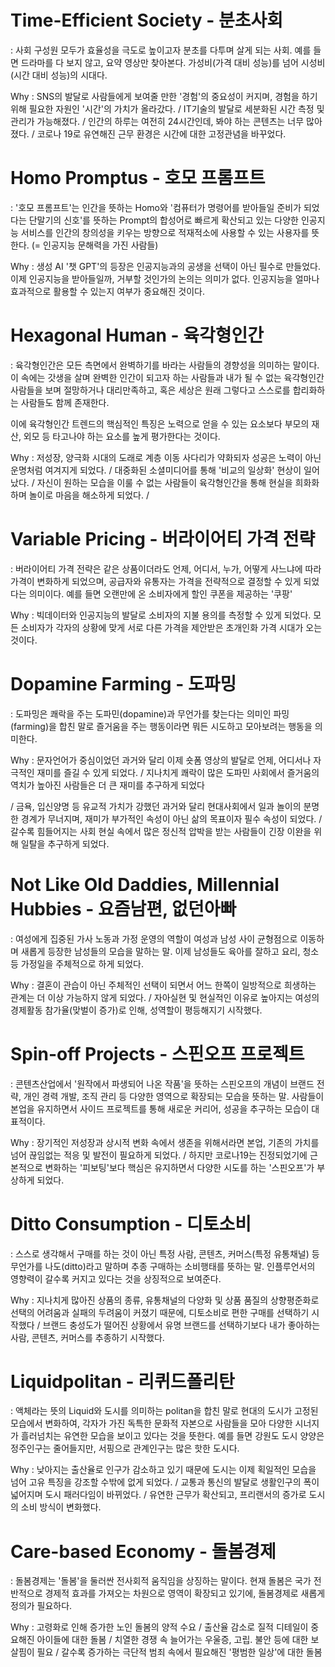 # Time-Efficient Society - 분초사회
: 사회 구성원 모두가 효율성을 극도로 높이고자 분초를 다투며 살게 되는 사회. 예를 들면 드라마를 다 보지 않고, 요약 영상만 찾아본다. 가성비(가격 대비 성능)를 넘어 시성비(시간 대비 성능)의 시대다. 



Why : SNS의 발달로 사람들에게 보여줄 만한 '경험'의 중요성이 커지며, 경험을 하기 위해 필요한 자원인 '시간'의 가치가 올라갔다. / IT기술의 발달로 세분화된 시간 측정 및 관리가 가능해졌다. / 인간의 하루는 여전히 24시간인데, 봐야 하는 콘텐츠는 너무 많아졌다. / 코로나 19로 유연해진 근무 환경은 시간에 대한 고정관념을 바꾸었다.





# Homo Promptus - 호모 프롬프트
: '호모 프롬프트'는 인간을 뜻하는 Homo와 '컴퓨터가 명령어를 받아들일 준비가 되었다는 단말기의 신호'를 뜻하는 Prompt의 합성어로 빠르게 확산되고 있는 다양한 인공지능 서비스를 인간의 창의성을 키우는 방향으로 적재적소에 사용할 수 있는 사용자를 뜻한다. (= 인공지능 문해력을 가진 사람들)



Why : 생성 AI '챗 GPT'의 등장은 인공지능과의 공생을 선택이 아닌 필수로 만들었다. 이제 인공지능을 받아들일까, 거부할 것인가의 논의는 의미가 없다. 인공지능을 얼마나 효과적으로 활용할 수 있는지 여부가 중요해진 것이다.  





# Hexagonal Human - 육각형인간
: 육각형인간은 모든 측면에서 완벽하기를 바라는 사람들의 경향성을 의미하는 말이다. 이 속에는 갓생을 살며 완벽한 인간이 되고자 하는 사람들과 내가 될 수 없는 육각형인간 사람들을 보며 절망하거나 대리만족하고, 혹은 세상은 원래 그렇다고 스스로를 합리화하는 사람들도 함께 존재한다. 



이에 육각형인간 트렌드의 핵심적인 특징은 노력으로 얻을 수 있는 요소보다 부모의 재산, 외모 등 타고나야 하는 요소를 높게 평가한다는 것이다.



Why : 저성장, 양극화 시대의 도래로 계층 이동 사다리가 약화되자 성공은 노력이 아닌 운명처럼 여겨지게 되었다. / 대중화된 소셜미디어를 통해 '비교의 일상화' 현상이 일어났다. / 자신이 원하는 모습을 이룰 수 없는 사람들이 육각형인간을 통해 현실을 희화화하며 놀이로 마음을 해소하게 되었다. /





# Variable Pricing - 버라이어티 가격 전략
: 버라이어티 가격 전략은 같은 상품이더라도 언제, 어디서, 누가, 어떻게 사느냐에 따라 가격이 변화하게 되었으며, 공급자와 유통자는 가격을 전략적으로 결정할 수 있게 되었다는 의미이다. 예를 들면 오랜만에 온 소비자에게 할인 쿠폰을 제공하는 '쿠팡'



Why : 빅데이터와 인공지능의 발달로 소비자의 지불 용의를 측정할 수 있게 되었다. 모든 소비자가 각자의 상황에 맞게 서로 다른 가격을 제안받은 초개인화 가격 시대가 오는 것이다. 




# Dopamine Farming - 도파밍
: 도파밍은 쾌락을 주는 도파민(dopamine)과 무언가를 찾는다는 의미인 파밍(farming)을 합친 말로 즐거움을 주는 행동이라면 뭐든 시도하고 모아보려는 행동을 의미한다. 



Why : 문자언어가 중심이었던 과거와 달리 이제 숏폼 영상의 발달로 언제, 어디서나 자극적인 재미를 즐길 수 있게 되었다. / 지나치게 쾌락이 많은 도파민 사회에서 즐거움의 역치가 높아진 사람들은 더 큰 재미를 추구하게 되었다 



/ 금욕, 입신양명 등 유교적 가치가 강했던 과거와 달리 현대사회에서 일과 놀이의 분명한 경계가 무너지며, 재미가 부가적인 속성이 아닌 삶의 목표이자 필수 속성이 되었다. / 갈수록 힘들어지는 사회 현실 속에서 많은 정신적 압박을 받는 사람들이 긴장 이완을 위해 일탈을 추구하게 되었다. 





# Not Like Old Daddies, Millennial Hubbies - 요즘남편, 없던아빠
: 여성에게 집중된 가사 노동과 가정 운영의 역할이 여성과 남성 사이 균형점으로 이동하며 새롭게 등장한 남성들의 모습을 말하는 말. 이제 남성들도 육아를 잘하고 요리, 청소 등 가정일을 주체적으로 하게 되었다. 



Why : 결혼이 관습이 아닌 주체적인 선택이 되면서 어느 한쪽이 일방적으로 희생하는 관계는 더 이상 가능하지 않게 되었다. / 자아실현 및 현실적인 이유로 높아지는 여성의 경제활동 참가율(맞벌이 증가)로 인해, 성역할이 평등해지기 시작했다.  





# Spin-off Projects - 스핀오프 프로젝트
: 콘텐츠산업에서 '원작에서 파생되어 나온 작품'을 뜻하는 스핀오프의 개념이 브랜드 전략, 개인 경력 개발, 조직 관리 등 다양한 영역으로 확장되는 모습을 뜻하는 말. 사람들이 본업을 유지하면서 사이드 프로젝트를 통해 새로운 커리어, 성공을 추구하는 모습이 대표적이다.



Why : 장기적인 저성장과 상시적 변화 속에서 생존을 위해서라면 본업, 기존의 가치를 넘어 끊임없는 적응 및 발전이 필요하게 되었다. / 하지만 코로나19는 진정되었기에 근본적으로 변화하는 '피보팅'보다 핵심은 유지하면서 다양한 시도를 하는 '스핀오프'가 부상하게 되었다. 





# Ditto Consumption - 디토소비
: 스스로 생각해서 구매를 하는 것이 아닌 특정 사람, 콘텐츠, 커머스(특정 유통채널) 등 무언가를 나도(ditto)라고 말하며 추종 구매하는 소비행태를 뜻하는 말. 인플루언서의 영향력이 갈수록 커지고 있다는 것을 상징적으로 보여준다.



Why : 지나치게 많아진 상품의 종류, 유통채널의 다양화 및 상품 품질의 상향평준화로 선택의 어려움과 실패의 두려움이 커졌기 때문에, 디토소비로 편한 구매를 선택하기 시작했다 / 브랜드 충성도가 떨어진 상황에서 유명 브랜드를 선택하기보다 내가 좋아하는 사람, 콘텐츠, 커머스를 추종하기 시작했다.





# Liquidpolitan - 리퀴드폴리탄
: 액체라는 뜻의 Liquid와 도시를 의미하는 politan을 합친 말로 현대의 도시가 고정된 모습에서 변화하여, 각자가 가진 독특한 문화적 자본으로 사람들을 모아 다양한 시너지가 흘러넘치는 유연한 모습을 보이고 있다는 것을 뜻한다. 예를 들면 강원도 도시 양양은 정주인구는 줄어들지만, 서핑으로 관계인구는 많은 핫한 도시다. 



Why : 낮아지는 출산율로 인구가 감소하고 있기 때문에 도시는 이제 획일적인 모습을 넘어 고유 특징을 강조할 수밖에 없게 되었다. / 교통과 통신의 발달로 생활인구의 폭이 넓어지며 도시 패러다임이 바뀌었다. / 유연한 근무가 확산되고, 프리랜서의 증가로 도시의 소비 방식이 변화했다. 





# Care-based Economy - 돌봄경제
: 돌봄경제는 '돌봄'을 둘러싼 전사회적 움직임을 상징하는 말이다. 현재 돌봄은 국가 전반적으로 경제적 효과를 가져오는 차원으로 영역이 확장되고 있기에, 돌봄경제로 새롭게 정의가 필요하다. 



Why : 고령화로 인해 증가한 노인 돌봄의 양적 수요 / 출산율 감소로 질적 디테일이 중요해진 아이들에 대한 돌봄 / 치열한 경쟁 속 늘어가는 우울증, 고립. 불안 등에 대한 보살핌이 필요 / 갈수록 증가하는 극단적 범죄 속에서 필요해진 '평범한 일상'에 대한 돌봄  
